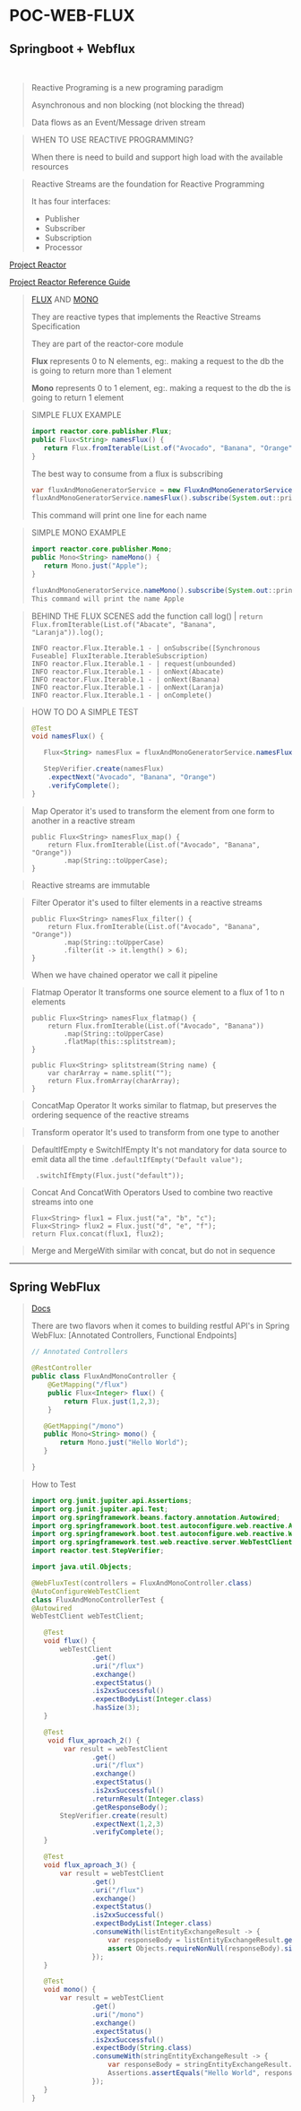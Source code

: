 # POC-WEB-FLUX

## Springboot + Webflux

<br />

> Reactive Programing is a new programing paradigm
>
> Asynchronous and non blocking (not blocking the thread)
>
> Data flows as an Event/Message driven stream

> WHEN TO USE REACTIVE PROGRAMMING?
>
> When there is need to build and support high load with the available resources

> Reactive Streams are the foundation for Reactive Programming
>
> It has four interfaces:
> - Publisher
> - Subscriber
> - Subscription
> - Processor

[Project Reactor](https://projectreactor.io/)

[Project Reactor Reference Guide](https://projectreactor.io/docs/)

> [FLUX](https://projectreactor.io/docs/core/release/reference/#flux) AND [MONO](https://projectreactor.io/docs/core/release/reference/#mono)
>
> They are reactive types that implements the Reactive Streams Specification
>
> They are part of the reactor-core module
>
> **Flux** represents 0 to N elements, eg:. making a request to the db the is going to return more than 1 element
>
> **Mono** represents 0 to 1 element, eg:. making a request to the db the is going to return 1 element

> SIMPLE FLUX EXAMPLE
> ~~~java
> import reactor.core.publisher.Flux;
> public Flux<String> namesFlux() {
>    return Flux.fromIterable(List.of("Avocado", "Banana", "Orange"));
> }
>~~~
> The best way to consume from a flux is subscribing
>~~~java
>var fluxAndMonoGeneratorService = new FluxAndMonoGeneratorService();
>fluxAndMonoGeneratorService.namesFlux().subscribe(System.out::println);
>~~~
> This command will print one line for each name

> SIMPLE MONO EXAMPLE
> ~~~java
> import reactor.core.publisher.Mono;
> public Mono<String> nameMono() {
>    return Mono.just("Apple");
> }
> 
> fluxAndMonoGeneratorService.nameMono().subscribe(System.out::println);
> This command will print the name Apple
>~~~

> BEHIND THE FLUX SCENES
> add the function call log() | ```return Flux.fromIterable(List.of("Abacate", "Banana", "Laranja")).log();```
> ~~~
> INFO reactor.Flux.Iterable.1 - | onSubscribe([Synchronous Fuseable] FluxIterable.IterableSubscription)
> INFO reactor.Flux.Iterable.1 - | request(unbounded)
> INFO reactor.Flux.Iterable.1 - | onNext(Abacate)
> INFO reactor.Flux.Iterable.1 - | onNext(Banana)
> INFO reactor.Flux.Iterable.1 - | onNext(Laranja)
> INFO reactor.Flux.Iterable.1 - | onComplete()
>~~~

> HOW TO DO A SIMPLE TEST
>~~~java
> @Test
> void namesFlux() {
>
>    Flux<String> namesFlux = fluxAndMonoGeneratorService.namesFlux();
>
>    StepVerifier.create(namesFlux)
>     .expectNext("Avocado", "Banana", "Orange")
>     .verifyComplete();
> }
>~~~

> Map Operator
> it's used to transform the element from one form to another in a reactive stream
> ~~~
> public Flux<String> namesFlux_map() {
>     return Flux.fromIterable(List.of("Avocado", "Banana", "Orange"))
>         .map(String::toUpperCase);
> }
> ~~~

> Reactive streams are immutable

> Filter Operator
> it's used to filter elements in a reactive streams
> ~~~
> public Flux<String> namesFlux_filter() {
>     return Flux.fromIterable(List.of("Avocado", "Banana", "Orange"))
>         .map(String::toUpperCase)
>         .filter(it -> it.length() > 6);
> }
> ~~~
> When we have chained operator we call it pipeline

> Flatmap Operator
> It transforms one source element to a flux of 1 to n elements
> ~~~
> public Flux<String> namesFlux_flatmap() {
>     return Flux.fromIterable(List.of("Avocado", "Banana"))
>         .map(String::toUpperCase)
>         .flatMap(this::splitstream);
> }
>
> public Flux<String> splitstream(String name) {
>     var charArray = name.split("");
>     return Flux.fromArray(charArray);
>}
> ~~~

> ConcatMap Operator
> It works similar to flatmap, but preserves the ordering sequence of the reactive streams

> Transform operator
> It's used to transform from one type to another

> DefaultIfEmpty e SwitchIfEmpty
> It's not mandatory for data source to emit data all the time
> ```.defaultIfEmpty("Default value");```
>
> ``` .switchIfEmpty(Flux.just("default"));```

> Concat And ConcatWith Operators
> Used to combine two reactive streams into one
> ~~~
> Flux<String> flux1 = Flux.just("a", "b", "c");
> Flux<String> flux2 = Flux.just("d", "e", "f");
> return Flux.concat(flux1, flux2);
> ~~~

> Merge and MergeWith
> similar with concat, but do not in sequence

<hr>

## Spring WebFlux

> [Docs](https://docs.spring.io/spring-framework/docs/5.0.0.M5/spring-framework-reference/html/web-reactive.html)
> 
> There are two flavors when it comes to building restful API's in Spring WebFlux: [Annotated Controllers, Functional Endpoints]
> ~~~java
> // Annotated Controllers
> 
> @RestController
> public class FluxAndMonoController {
>     @GetMapping("/flux")
>     public Flux<Integer> flux() {
>         return Flux.just(1,2,3);
>     }
>
>    @GetMapping("/mono")
>    public Mono<String> mono() {
>        return Mono.just("Hello World");
>    }
>
>}
> ~~~

> How to Test
> ~~~java
> import org.junit.jupiter.api.Assertions;
> import org.junit.jupiter.api.Test;
> import org.springframework.beans.factory.annotation.Autowired;
> import org.springframework.boot.test.autoconfigure.web.reactive.AutoConfigureWebTestClient;
> import org.springframework.boot.test.autoconfigure.web.reactive.WebFluxTest;
> import org.springframework.test.web.reactive.server.WebTestClient;
> import reactor.test.StepVerifier;
>
> import java.util.Objects;
>
> @WebFluxTest(controllers = FluxAndMonoController.class)
> @AutoConfigureWebTestClient
> class FluxAndMonoControllerTest {
> @Autowired
> WebTestClient webTestClient;
>
>    @Test
>    void flux() {
>        webTestClient
>                .get()
>                .uri("/flux")
>                .exchange()
>                .expectStatus()
>                .is2xxSuccessful()
>                .expectBodyList(Integer.class)
>                .hasSize(3);
>    }
>
>    @Test
>     void flux_aproach_2() {
>         var result = webTestClient
>                .get()
>                .uri("/flux")
>                .exchange()
>                .expectStatus()
>                .is2xxSuccessful()
>                .returnResult(Integer.class)
>                .getResponseBody();
>        StepVerifier.create(result)
>                .expectNext(1,2,3)
>                .verifyComplete();
>    }
>
>    @Test
>    void flux_aproach_3() {
>        var result = webTestClient
>                .get()
>                .uri("/flux")
>                .exchange()
>                .expectStatus()
>                .is2xxSuccessful()
>                .expectBodyList(Integer.class)
>                .consumeWith(listEntityExchangeResult -> {
>                    var responseBody = listEntityExchangeResult.getResponseBody();
>                    assert Objects.requireNonNull(responseBody).size() == 3;
>                });
>    }
>
>    @Test
>    void mono() {
>        var result = webTestClient
>                .get()
>                .uri("/mono")
>                .exchange()
>                .expectStatus()
>                .is2xxSuccessful()
>                .expectBody(String.class)
>                .consumeWith(stringEntityExchangeResult -> {
>                    var responseBody = stringEntityExchangeResult.getResponseBody();
>                    Assertions.assertEquals("Hello World", responseBody);
>                });
>    }
>}
> ~~~